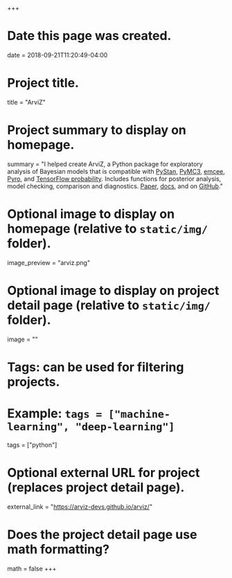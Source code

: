 +++
# Date this page was created.
date = 2018-09-21T11:20:49-04:00

# Project title.
title = "ArviZ"

# Project summary to display on homepage.
summary = "I helped create ArviZ, a Python package for exploratory analysis of Bayesian models that is compatible with [PyStan](https://pystan.readthedocs.io/en/latest/), [PyMC3](https://docs.pymc.io/), [emcee](https://emcee.readthedocs.io/en/stable/), [Pyro](http://pyro.ai/), and [TensorFlow probability](https://www.tensorflow.org/probability/). Includes functions for posterior analysis, model checking, comparison and diagnostics. [Paper](http://joss.theoj.org/papers/10.21105/joss.01143), [docs](https://arviz-devs.github.io/arviz/), and on [GitHub](https://github.com/arviz-devs/arviz)."

# Optional image to display on homepage (relative to `static/img/` folder).
image_preview = "arviz.png"

# Optional image to display on project detail page (relative to `static/img/` folder).
image = ""

# Tags: can be used for filtering projects.
# Example: `tags = ["machine-learning", "deep-learning"]`
tags = ["python"]

# Optional external URL for project (replaces project detail page).
external_link = "https://arviz-devs.github.io/arviz/"

# Does the project detail page use math formatting?
math = false
+++

